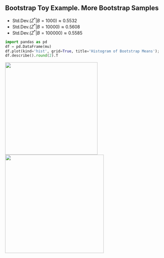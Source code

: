 ## Bootstrap Toy Example. More Bootstrap Samples

* $\mathrm{Std.Dev.}(Z^{*} | B = 1000) \approx 0.5532$
* $\mathrm{Std.Dev.}(Z^{*} | B = 10000) \approx 0.5608$
* $\mathrm{Std.Dev.}(Z^{*} | B = 100000) \approx 0.5585$

```python {all}
import pandas as pd 
df = pd.DataFrame(mu) 
df.plot(kind='hist', grid=True, title='Histogram of Bootstrap Means'); 
df.describe().round(2).T
```

<div class="mt-12 min-h-1"></div>

<div class="flex">
  <div class="flex-grow">
  	<img src="/Bootstrap_1.png" style="width: 300px;">
  </div>
  <div class="flex-grow">
	<img src="/Bootstrap_2.png" style="width: 320px;">
  </div>
</div>
